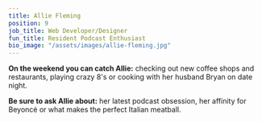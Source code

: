 ```yaml
---
title: Allie Fleming
position: 9
job_title: Web Developer/Designer
fun_title: Resident Podcast Enthusiast
bio_image: "/assets/images/allie-fleming.jpg"
---
```


**On the weekend you can catch Allie:** checking out new coffee shops and restaurants, playing crazy 8's or cooking with her husband Bryan on date night.

**Be sure to ask Allie about:** her latest podcast obsession, her affinity for Beyoncé or what makes the perfect Italian meatball.
